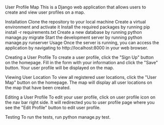 User Profile Map
This is a Django web application that allows users to create and view user profiles on a map.

Installation
Clone the repository to your local machine
Create a virtual environment and activate it
Install the required packages by running pip install -r requirements.txt
Create a new database by running python manage.py migrate
Start the development server by running python manage.py runserver
Usage
Once the server is running, you can access the application by navigating to http://localhost:8000 in your web browser.

Creating a User Profile
To create a user profile, click the "Sign Up" button on the homepage. Fill in the form with your information and click the "Save" button. Your user profile will be displayed on the map.

Viewing User Location
To view all registered user locations, click the "User Map" button on the homepage. The map will display all user locations on the map that have been created.

Editing a User Profile
To edit your user profile, click on user profile icon on the nav bar right side. It will redirected you to user profile page where you see the "Edit Profile" button to edit user profile.

Testing
To run the tests, run python manage.py test.